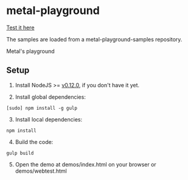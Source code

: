 # metal-playground

[Test it here](https://peterborkuti.github.io/metal-playground/demos/webtest.html)

The samples are loaded from a metal-playground-samples repository.

Metal's playground

## Setup

1. Install NodeJS >= [v0.12.0](http://nodejs.org/dist/v0.12.0/), if you don't have it yet.

2. Install global dependencies:

  ```
  [sudo] npm install -g gulp
  ```

3. Install local dependencies:

  ```
  npm install
  ```

4. Build the code:

  ```
  gulp build
  ```

5. Open the demo at demos/index.html on your browser or demos/webtest.html
